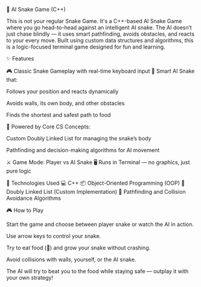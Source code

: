🐉 AI Snake Game (C++)

This is not your regular Snake Game. It's a C++-based AI Snake Game where you go head-to-head against an intelligent AI snake. The AI doesn’t just chase blindly — it uses smart pathfinding, avoids obstacles, and reacts to your every move. Built using custom data structures and algorithms, this is a logic-focused terminal game designed for fun and learning.

✨ Features

🎮 Classic Snake Gameplay with real-time keyboard input
🧠 Smart AI Snake that:

Follows your position and reacts dynamically

Avoids walls, its own body, and other obstacles

Finds the shortest and safest path to food

🧩 Powered by Core CS Concepts:

Custom Doubly Linked List for managing the snake’s body

Pathfinding and decision-making algorithms for AI movement

⚔️ Game Mode: Player vs AI Snake
🖥️ Runs in Terminal — no graphics, just pure logic

🔧 Technologies Used
💻 C++
📦 Object-Oriented Programming (OOP)
🔁 Doubly Linked List (Custom Implementation)
🧮 Pathfinding and Collision Avoidance Algorithms

🎮 How to Play

Start the game and choose between player snake or watch the AI in action.

Use arrow keys to control your snake.

Try to eat food (🍎) and grow your snake without crashing.

Avoid collisions with walls, yourself, or the AI snake.

The AI will try to beat you to the food while staying safe — outplay it with your own strategy!

